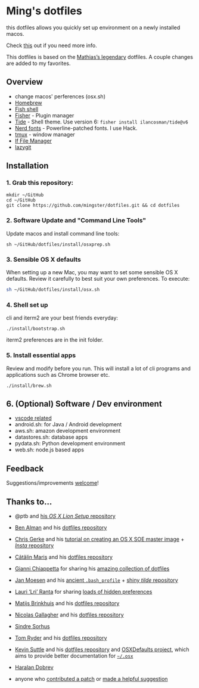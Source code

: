 # Ming's dotfiles

this dotfiles allows you quickly set up environment on a newly installed macos.

Check [this](http://dotfiles.github.io) out if you need more info.

This dotfiles is based on the [Mathias’s legendary](https://github.com/mathiasbynens/dotfiles) dotfiles. A couple
changes are added to my favorites.

## Overview

- change macos' perferences (osx.sh)
- [Homebrew](https://brew.sh)
- [Fish shell](https://fishshell.com/)
- [Fisher](https://github.com/jorgebucaran/fisher) - Plugin manager
- [Tide](https://github.com/IlanCosman/tide) - Shell theme. Use version 6: `fisher install ilancosman/tide@v6`
- [Nerd fonts](https://github.com/ryanoasis/nerd-fonts) - Powerline-patched fonts. I use Hack.
- [tmux]() - window manager
- [lf File Manager](https://www.joshmedeski.com/posts/manage-files-with-lf/)
- [lazygit]() 



<!--
- [z for fish](https://github.com/jethrokuan/z) - Directory jumping
- [Eza](https://github.com/eza-community/eza) - `ls` replacement
- [ghq](https://github.com/x-motemen/ghq) - Local Git repository organizer
- [fzf](https://github.com/PatrickF1/fzf.fish) - Interactive filtering
-->

## Installation

### 1. Grab this repository:

```
mkdir ~/GitHub
cd ~/GitHub
git clone https://github.com/mingster/dotfiles.git && cd dotfiles
```

### 2. Software Update and "Command Line Tools"

Update macos and install command line tools:

```
sh ~/GitHub/dotfiles/install/osxprep.sh
```

### 3. Sensible OS X defaults

When setting up a new Mac, you may want to set some sensible OS X defaults. Review it carefully to best suit your own preferences. To execute:

```bash
sh ~/GitHub/dotfiles/install/osx.sh
```

### 4. Shell set up

cli and iterm2 are your best friends everyday:

```
./install/bootstrap.sh
```

iterm2 preferences are in the init folder.

### 5. Install essential apps

Review and modify before you run. This will install a lot of cli programs and applications such as Chrome browser etc.

```
./install/brew.sh
```

## 6. (Optional) Software / Dev environment

- [vscode related](https://github.com/mingster/dotfiles/tree/master/install/vscode)
- android.sh: for Java / Android development
- aws.sh: amazon development environment
- datastores.sh: database apps
- pydata.sh: Python development environment
- web.sh: node.js based apps

## Feedback

Suggestions/improvements
[welcome](https://github.com/mingster/dotfiles/issues)!

## Thanks to…

- @ptb and [his _OS X Lion Setup_ repository](https://github.com/ptb/Mac-OS-X-Lion-Setup)
- [Ben Alman](http://benalman.com/) and his [dotfiles repository](https://github.com/cowboy/dotfiles)
- [Chris Gerke](http://www.randomsquared.com/) and his [tutorial on creating an OS X SOE master image](http://chris-gerke.blogspot.com/2012/04/mac-osx-soe-master-image-day-7.html) + [_Insta_ repository](https://github.com/cgerke/Insta)
- [Cãtãlin Mariş](https://github.com/alrra) and his [dotfiles repository](https://github.com/alrra/dotfiles)
- [Gianni Chiappetta](http://gf3.ca/) for sharing his [amazing collection of dotfiles](https://github.com/gf3/dotfiles)
- [Jan Moesen](http://jan.moesen.nu/) and his [ancient `.bash_profile`](https://gist.github.com/1156154) + [shiny _tilde_ repository](https://github.com/janmoesen/tilde)
- [Lauri ‘Lri’ Ranta](http://lri.me/) for sharing [loads of hidden preferences](http://osxnotes.net/defaults.html)
- [Matijs Brinkhuis](http://hotfusion.nl/) and his [dotfiles repository](https://github.com/matijs/dotfiles)
- [Nicolas Gallagher](http://nicolasgallagher.com/) and his [dotfiles repository](https://github.com/necolas/dotfiles)
- [Sindre Sorhus](http://sindresorhus.com/)
- [Tom Ryder](http://blog.sanctum.geek.nz/) and his [dotfiles repository](https://github.com/tejr/dotfiles)
- [Kevin Suttle](http://kevinsuttle.com/) and his [dotfiles repository](https://github.com/kevinSuttle/dotfiles) and [OSXDefaults project](https://github.com/kevinSuttle/OSXDefaults), which aims to provide better documentation for [`~/.osx`](http://mths.be/osx)
- [Haralan Dobrev](http://hkdobrev.com/)

- anyone who [contributed a patch](https://github.com/mingster/dotfiles/contributors) or [made a helpful suggestion](https://github.com/mingster/dotfiles/issues)
